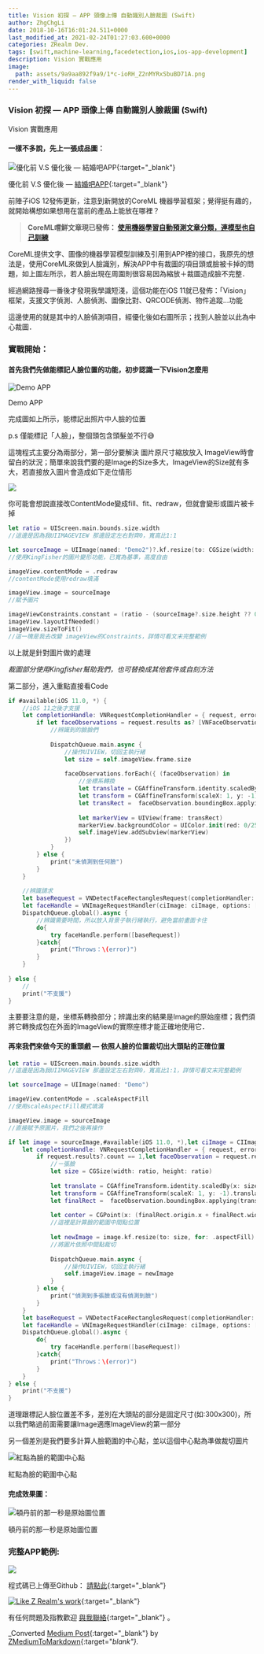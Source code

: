 ```yaml
---
title: Vision 初探 — APP 頭像上傳 自動識別人臉裁圖 (Swift)
author: ZhgChgLi
date: 2018-10-16T16:01:24.511+0000
last_modified_at: 2021-02-24T01:27:03.600+0000
categories: ZRealm Dev.
tags: [swift,machine-learning,facedetection,ios,ios-app-development]
description: Vision 實戰應用
image:
  path: assets/9a9aa892f9a9/1*c-ioRH_Z2nMYRxSbuBD71A.png
render_with_liquid: false
---
```


### Vision 初探 — APP 頭像上傳 自動識別人臉裁圖 \(Swift\)

Vision 實戰應用
#### 一樣不多說，先上一張成品圖：


![優化前 V\.S 優化後 — [結婚吧APP](https://itunes.apple.com/tw/app/%E7%B5%90%E5%A9%9A%E5%90%A7-%E4%B8%8D%E6%89%BE%E6%9C%80%E8%B2%B4-%E5%8F%AA%E6%89%BE%E6%9C%80%E5%B0%8D/id1356057329?ls=1&mt=8){:target="_blank"}](/assets/9a9aa892f9a9/1*c-ioRH_Z2nMYRxSbuBD71A.png)

優化前 V\.S 優化後 — [結婚吧APP](https://itunes.apple.com/tw/app/%E7%B5%90%E5%A9%9A%E5%90%A7-%E4%B8%8D%E6%89%BE%E6%9C%80%E8%B2%B4-%E5%8F%AA%E6%89%BE%E6%9C%80%E5%B0%8D/id1356057329?ls=1&mt=8){:target="_blank"}

前陣子iOS 12發佈更新，注意到新開放的CoreML 機器學習框架；覺得挺有趣的，就開始構想如果想用在當前的產品上能放在哪裡？


> **CoreML嚐鮮文章現已發佈： [使用機器學習自動預測文章分類，連模型也自己訓練](../793bf2cdda0f/)** 





CoreML提供文字、圖像的機器學習模型訓練及引用到APP裡的接口，我原先的想法是，使用CoreML來做到人臉識別，解決APP中有裁圖的項目頭或臉被卡掉的問題，如上圖左所示，若人臉出現在周圍則很容易因為縮放＋裁圖造成臉不完整．

經過網路搜尋一番後才發現我學識短淺，這個功能在iOS 11就已發佈：「Vision」框架，支援文字偵測、人臉偵測、圖像比對、QRCODE偵測、物件追蹤…功能

這邊使用的就是其中的人臉偵測項目，經優化後如右圖所示；找到人臉並以此為中心裁圖．
### 實戰開始：
#### 首先我們先做能標記人臉位置的功能，初步認識一下Vision怎麼用


![Demo APP](/assets/9a9aa892f9a9/1*cpGgpXsBhuiJoZI03WAGUw.png)

Demo APP

完成圖如上所示，能標記出照片中人臉的位置

p\.s 僅能標記「人臉」，整個頭包含頭髮並不行😅

這塊程式主要分為兩部分，第一部分要解決 圖片原尺寸縮放放入 ImageView時會留白的狀況；簡單來說我們要的是Image的Size多大，ImageView的Size就有多大，若直接放入圖片會造成如下走位情形


![](/assets/9a9aa892f9a9/1*Mb70Ed6pALO-8sllCpb7Qg.png)


你可能會想說直接改ContentMode變成fill、fit、redraw，但就會變形或圖片被卡掉
```swift
let ratio = UIScreen.main.bounds.size.width
//這邊是因為我UIIMAGEVIEW 那邊設定左右對齊0，寬高比1:1

let sourceImage = UIImage(named: "Demo2")?.kf.resize(to: CGSize(width: ratio, height: CGFloat.leastNonzeroMagnitude), for: .aspectFill)
//使用KingFisher的圖片變形功能，已寬為基準，高度自由

imageView.contentMode = .redraw
//contentMode使用redraw填滿

imageView.image = sourceImage
//賦予圖片

imageViewConstraints.constant = (ratio - (sourceImage?.size.height ?? 0))
imageView.layoutIfNeeded()
imageView.sizeToFit()
//這一塊是我去改變 imageView的Constraints，詳情可看文末完整範例
```

以上就是針對圖片做的處理

_裁圖部分使用Kingfisher幫助我們，也可替換成其他套件或自刻方法_

第二部分，進入重點直接看Code
```swift
if #available(iOS 11.0, *) {
    //iOS 11之後才支援
    let completionHandle: VNRequestCompletionHandler = { request, error in
        if let faceObservations = request.results as? [VNFaceObservation] {
            //辨識到的臉臉們
            
            DispatchQueue.main.async {
                //操作UIVIEW，切回主執行緒
                let size = self.imageView.frame.size
                
                faceObservations.forEach({ (faceObservation) in
                    //坐標系轉換
                    let translate = CGAffineTransform.identity.scaledBy(x: size.width, y: size.height)
                    let transform = CGAffineTransform(scaleX: 1, y: -1).translatedBy(x: 0, y: -size.height)
                    let transRect =  faceObservation.boundingBox.applying(translate).applying(transform)
                    
                    let markerView = UIView(frame: transRect)
                    markerView.backgroundColor = UIColor.init(red: 0/255, green: 255/255, blue: 0/255, alpha: 0.3)
                    self.imageView.addSubview(markerView)
                })
            }
        } else {
            print("未偵測到任何臉")
        }
    }
    
    //辨識請求
    let baseRequest = VNDetectFaceRectanglesRequest(completionHandler: completionHandle)
    let faceHandle = VNImageRequestHandler(ciImage: ciImage, options: [:])
    DispatchQueue.global().async {
        //辨識需要時間，所以放入背景子執行緒執行，避免當前畫面卡住
        do{
            try faceHandle.perform([baseRequest])
        }catch{
            print("Throws：\(error)")
        }
    }
  
} else {
    //
    print("不支援")
}
```

主要要注意的是，坐標系轉換部分；辨識出來的結果是Image的原始座標；我們須將它轉換成包在外面的ImageView的實際座標才能正確地使用它．
#### 再來我們來做今天的重頭戲 — 依照人臉的位置裁切出大頭貼的正確位置
```swift
let ratio = UIScreen.main.bounds.size.width
//這邊是因為我UIIMAGEVIEW 那邊設定左右對齊0，寬高比1:1，詳情可看文末完整範例

let sourceImage = UIImage(named: "Demo")

imageView.contentMode = .scaleAspectFill
//使用scaleAspectFill模式填滿

imageView.image = sourceImage
//直接賦予原圖片，我們之後再操作

if let image = sourceImage,#available(iOS 11.0, *),let ciImage = CIImage(image: image) {
    let completionHandle: VNRequestCompletionHandler = { request, error in
        if request.results?.count == 1,let faceObservation = request.results?.first as? VNFaceObservation {
            //ㄧ張臉
            let size = CGSize(width: ratio, height: ratio)
            
            let translate = CGAffineTransform.identity.scaledBy(x: size.width, y: size.height)
            let transform = CGAffineTransform(scaleX: 1, y: -1).translatedBy(x: 0, y: -size.height)
            let finalRect =  faceObservation.boundingBox.applying(translate).applying(transform)
            
            let center = CGPoint(x: (finalRect.origin.x + finalRect.width/2 - size.width/2), y: (finalRect.origin.y + finalRect.height/2 - size.height/2))
            //這裡是計算臉的範圍中間點位置
            
            let newImage = image.kf.resize(to: size, for: .aspectFill).kf.crop(to: size, anchorOn: center)
            //將圖片依照中間點裁切
            
            DispatchQueue.main.async {
                //操作UIVIEW，切回主執行緒
                self.imageView.image = newImage
            }
        } else {
            print("偵測到多張臉或沒有偵測到臉")
        }
    }
    let baseRequest = VNDetectFaceRectanglesRequest(completionHandler: completionHandle)
    let faceHandle = VNImageRequestHandler(ciImage: ciImage, options: [:])
    DispatchQueue.global().async {
        do{
            try faceHandle.perform([baseRequest])
        }catch{
            print("Throws：\(error)")
        }
    }
} else {
    print("不支援")
}
```

道理跟標記人臉位置差不多，差別在大頭貼的部分是固定尺寸\(如:300x300\)，所以我們略過前面需要讓Image適應ImageView的第一部分

另一個差別是我們要多計算人臉範圍的中心點，並以這個中心點為準做裁切圖片


![紅點為臉的範圍中心點](/assets/9a9aa892f9a9/1*civytcKOguHfVFHYPVWecA.png)

紅點為臉的範圍中心點
#### 完成效果圖：


![頓丹前的那一秒是原始圖位置](/assets/9a9aa892f9a9/1*WocYjt0xLkqtGVilxfT2LA.gif)

頓丹前的那一秒是原始圖位置
### 完整APP範例:


![](/assets/9a9aa892f9a9/1*J8oByw8gBCamIac2TkT1SA.gif)


程式碼已上傳至Github： [請點此](https://github.com/zhgchgli0718/VisionDemo){:target="_blank"}


[![Like Z Realm's work](https://button.like.co/images/og/likebutton.png "Like Z Realm's work")](https://button.like.co/zhgchgli){:target="_blank"}


有任何問題及指教歡迎 [與我聯絡](https://www.zhgchg.li/contact){:target="_blank"} 。



_Converted [Medium Post](https://medium.com/zrealm-ios-dev/vision-%E5%88%9D%E6%8E%A2-app-%E9%A0%AD%E5%83%8F%E4%B8%8A%E5%82%B3-%E8%87%AA%E5%8B%95%E8%AD%98%E5%88%A5%E4%BA%BA%E8%87%89%E8%A3%81%E5%9C%96-swift-9a9aa892f9a9){:target="_blank"} by [ZMediumToMarkdown](https://github.com/ZhgChgLi/ZMediumToMarkdown){:target="_blank"}._
